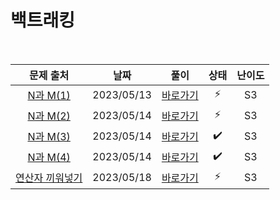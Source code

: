 # 백트래킹

<br>

|                        문제 출처                         |    날짜    |          풀이          | 상태 | 난이도 |
| :------------------------------------------------------: | :--------: | :--------------------: | :--: | :----: |
|    [N과 M(1)](https://www.acmicpc.net/problem/15649)     | 2023/05/13 | [바로가기](./15649.js) |  ⚡  |   S3   |
|    [N과 M(2)](https://www.acmicpc.net/problem/15650)     | 2023/05/14 | [바로가기](./15650.js) |  ⚡  |   S3   |
|    [N과 M(3)](https://www.acmicpc.net/problem/15651)     | 2023/05/14 | [바로가기](./15651.js) |  ✔️  |   S3   |
|    [N과 M(4)](https://www.acmicpc.net/problem/15652)     | 2023/05/14 | [바로가기](./15652.js) |  ✔️  |   S3   |
| [연산자 끼워넣기](https://www.acmicpc.net/problem/14888) | 2023/05/18 | [바로가기](./14888.js) |  ⚡  |   S3   |
